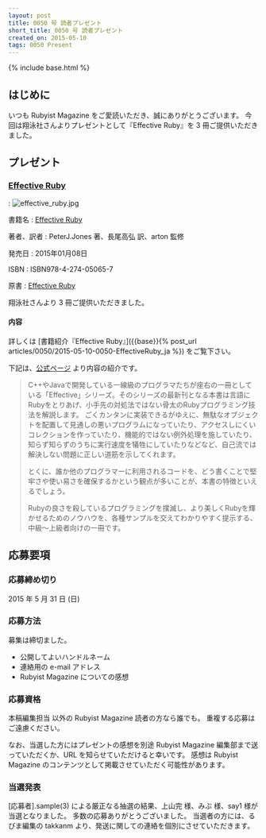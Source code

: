 ```yaml
---
layout: post
title: 0050 号 読者プレゼント
short_title: 0050 号 読者プレゼント
created_on: 2015-05-10
tags: 0050 Present
---
```

{% include base.html %}


## はじめに

いつも Rubyist Magazine をご愛読いただき、誠にありがとうございます。
今回は翔泳社さんよりプレゼントとして『Effective Ruby』を 3 冊ご提供いただきました。

## プレゼント

### [Effective Ruby](http://www.shoeisha.co.jp/book/detail/9784798139821)
: ![effective_ruby.jpg]({{base}}{{site.baseurl}}/images/0050-Present/effective_ruby.jpg)

書籍名
:  [Effective Ruby](http://www.shoeisha.co.jp/book/detail/9784798139821)

著者、訳者
:  PeterJ.Jones 著、長尾高弘 訳、arton 監修

発売日
:  2015年01月08日

ISBN
:  ISBN978-4-274-05065-7

原書
:  [Effective Ruby](http://www.effectiveruby.com/)

翔泳社さんより 3 冊ご提供いただきました。

#### 内容

詳しくは [書籍紹介『Effective Ruby』]({{base}}{% post_url articles/0050/2015-05-10-0050-EffectiveRuby_ja %}) をご覧下さい。

下記は、[公式ページ](http://www.shoeisha.co.jp/book/detail/9784798139821) より内容の紹介です。

> C++やJavaで開発している一線級のプログラマたちが座右の一冊としている「Effective」シリーズ。そのシリーズの最新刊となる本書は言語にRubyをとりあげ、小手先の対処法ではない骨太のRubyプログラミング技法を解説します。
> ごくカンタンに実装できるがゆえに、無駄なオブジェクトを配置して見通しの悪いプログラムになっていたり、アクセスしにくいコレクションを作っていたり、機能的ではない例外処理を施していたり、知らず知らずのうちに実行速度を犠牲にしていたりなどなど、自己流では解決しない問題に正しい道筋を示してくれます。
> 
> とくに、誰か他のプログラマーに利用されるコードを、どう書くことで堅牢さや使い易さを確保するかという観点が多いことが、本書の特徴といえるでしょう。
> 
> Rubyの良さを殺しているプログラミングを撲滅し、より美しくRubyを輝かせるためのノウハウを、各種サンプルを交えてわかりやすく提示する、中級～上級者向けの一冊です。


## 応募要項

### 応募締め切り

2015 年 5 月 31 日 (日)

### 応募方法

募集は締切ました。

* 公開してよいハンドルネーム
* 連絡用の e-mail アドレス
* Rubyist Magazine についての感想


### 応募資格

本稿編集担当
以外の Rubyist Magazine 読者の方なら誰でも。
重複する応募はご遠慮ください。

なお、当選した方にはプレゼントの感想を別途 Rubyist Magazine
編集部まで送っていただくか、URL を知らせていただけると幸いです。
感想は Rubyist Magazine のコンテンツとして掲載させていただく可能性があります。

### 当選発表

[応募者].sample(3) による厳正なる抽選の結果、上山完 様、みぶ 様、say1 様が当選となりました。
多数の応募ありがとうございました。
当選者の方には、るびま編集の takkanm より、発送に関しての連絡を個別にさせていただきます。


